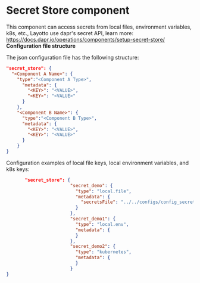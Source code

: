 # Secret Store component
This component can access secrets from local files, environment variables, k8s, etc.,  Layotto use dapr's secret API, learn more: https://docs.dapr.io/operations/components/setup-secret-store/
**Configuration file structure**

The json configuration file has the following structure:

```json
"secret_store": {
  "<Component A Name>": {
    "type":"<Component A Type>",
      "metadata": {
        "<KEY>": "<VALUE>",
        "<KEY>": "<VALUE>"
      }
    },
    "<Component B Name>": {
      "type":"<Component B Type>",
      "metadata": {
        "<KEY>": "<VALUE>",
        "<KEY>": "<VALUE>"
      }
    }
}
```

Configuration examples of local file keys, local environment variables, and k8s keys:

```json
       "secret_store": {
                        "secret_demo": {
                          "type": "local.file",
                          "metadata": {
                            "secretsFile": "../../configs/config_secret_local_file.json"
                          }
                        },
                        "secret_demo1": {
                          "type": "local.env",
                          "metadata": {
                          }
                        },
                        "secret_demo2": {
                          "type": "kubernetes",
                          "metadata": {
                          }
                        }
}
```